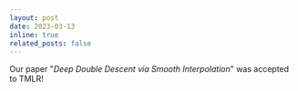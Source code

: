 ```yaml
---
layout: post
date: 2023-03-13
inline: true
related_posts: false
---
```


Our paper "*Deep Double Descent via Smooth Interpolation*" was accepted to TMLR!
